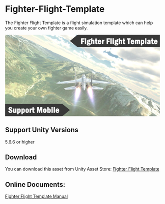 # Fighter-Flight-Template

The Fighter Flight Template is a flight simulation template which can help you create your own fighter game easily.

![image](https://github.com/swordmaster003/Fighter-Flight-Template/blob/master/Screenshots/Cover.png)

## Support Unity Versions

5.6.6 or higher

## Download

You can download this asset from Unity Asset Store:
[Fighter Flight Template](https://assetstore.unity.com/packages/templates/systems/fighter-flight-template-151693)

## Online Documents:

[Fighter Flight Template Manual](https://www.swordmaster.info/documents/unity-assets-documents/fighter-complete-template-manual)
